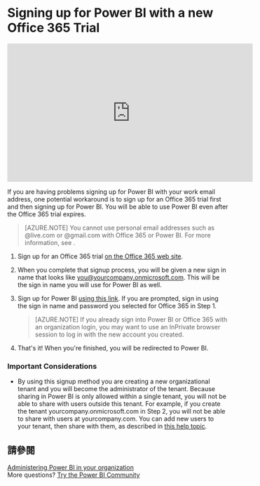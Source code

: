 <properties 
   pageTitle="Signing up for Power BI with a new Office 365 Trial"
   description="Signing up for Power BI with a new Office 365 Trial"
   services="powerbi" 
   documentationCenter="" 
   authors="guyinacube" 
   manager="mblythe" 
   backup=""
   editor=""
   tags=""
   qualityFocus="Monitoring"
   qualityDate="08/15/2016"/>
 
<tags
   ms.service="powerbi"
   ms.devlang="NA"
   ms.topic="article"
   ms.tgt_pltfrm="NA"
   ms.workload="powerbi"
   ms.date="08/15/2016"
   ms.author="asaxton"/>
# Signing up for Power BI with a new Office 365 Trial

<iframe width="560" height="315" src="https://www.youtube.com/embed/gbSuFST-Nx4?showinfo=0" frameborder="0" allowfullscreen></iframe>

If you are having problems signing up for Power BI with your work email address, one potential workaround is to sign up for an Office 365 trial first and then signing up for Power BI.  You will be able to use Power BI even after the Office 365 trial expires. 

> [AZURE.NOTE] You cannot use personal email addresses such as @live.com or @gmail.com with Office 365 or Power BI. For more information, see <bpt id="p1">[</bpt><ept id="p1">](powerbi-service-self-service-signup-for-power-bi.md#what-email-address-can-be-used-with-power-bi)</ept>.

1.  Sign up for an Office 365 trial <bpt id="p1">[</bpt>on the Office 365 web site<ept id="p1">](https://go.microsoft.com/fwlink/p/?LinkID=403802)</ept>.

2.  When you complete that signup process, you will be given a new sign in name that looks like you@yourcompany.onmicrosoft.com.  This will be the sign in name you will use for Power BI as well.

3.  Sign up for Power BI <bpt id="p1">[</bpt>using this link<ept id="p1">](https://portal.office.com/Start/Confirm?Sku=a403ebcc-fae0-4ca2-8c8c-7a907fd6c235&amp;ru=https%3A%2F%2Fapp.powerbi.com%3FredirectedFromSignup%3D1%26noSignUpCheck%3D1)</ept>.  If you are prompted, sign in using the sign in name and password you selected for Office 365 in Step 1.

    > [AZURE.NOTE] If you already sign into Power BI or Office 365 with an organization login, you may want to use an InPrivate browser session to log in with the new account you created.

4.  That's it!  When you're finished, you will be redirected to Power BI.

### Important Considerations

-   By using this signup method you are creating a new organizational tenant and you will become the administrator of the tenant.  Because sharing in Power BI is only allowed within a single tenant, you will not be able to share with users outside this tenant.  For example, if you create the tenant yourcompany.onmicrosoft.com in Step 2, you will not be able to share with users at yourcompany.com.  You can add new users to your tenant, then share with them, as described in <bpt id="p1">[</bpt>this help topic<ept id="p1">](https://support.office.com/en-sg/article/Add-users-individually-to-Office-365---Admin-Help-1970f7d6-03b5-442f-b385-5880b9c256ec?ui=en-US&amp;rs=en-SG&amp;ad=SG)</ept>.

## 請參閱

[Administering Power BI in your organization](powerbi-admin-administering-power-bi-in-your-organization.md)  
More questions? [Try the Power BI Community](http://community.powerbi.com/)